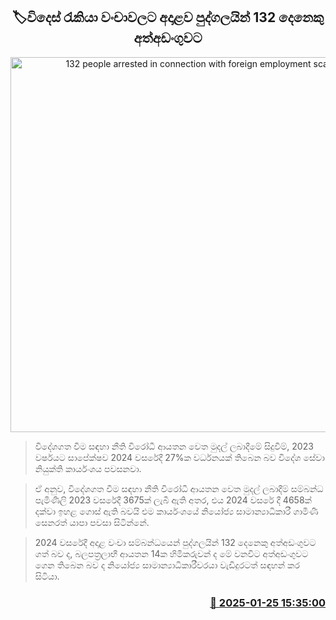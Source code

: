 <p align='center'><b><h2 align='center' title='132 people arrested in connection with foreign employment scams'>🏷විදෙස් රැකියා වංචාවලට අදාළව පුද්ගලයින් 132 දෙනෙකු අත්අඩංගුවට</h2></b></p>
<p align='center'><img src='https://helakuru.sgp1.cdn.digitaloceanspaces.com/esana/images/lib/foreign-employment-bureau.jpg' width='600' alt='132 people arrested in connection with foreign employment scams'></p>

> විදේශගත වීම සඳහා නීති විරෝධී ආයතන වෙත මුදල් ලබාදීමේ සිදුවීම්, 2023 වර්ෂයට සාපේක්ෂව 2024 වසරේදී 27%ක වර්ධනයක් තිබෙන බව විදේශ සේවා නියුක්ති කාර්යංශය පවසනවා.

> ඒ අනුව, විදේශගත වීම සඳහා නීති විරෝධී ආයතන වෙත මුදල් ලබාදීම් සම්බන්ධ පැමිණිලි 2023 වසරේදී 3675ක් ලැබී ඇති අතර, එය 2024 වසරේ දී 4658ක් දක්වා ඉහළ ගොස් ඇති බවයි එම කාර්යංශයේ නියෝජ්‍ය සාමාන්‍යාධිකාරී ගාමිණී සෙනරත් යාපා පවසා සිටින්නේ.

> 2024 වසරේදී අදාළ වංචා සම්බන්ධයෙන් පුද්ගලයින් 132 දෙනෙකු අත්අඩංගුවට ගත් බව ද, බලපත්‍රලාභී ආයතන 14ක හිමිකරුවන් ද මේ වනවිට අත්අඩංගුවට ගෙන තිබෙන බව ද නියෝජ්‍ය සාමාන්‍යාධිකාරීවරයා වැඩිදුරටත් සඳහන් කර සිටියා.



<h3 align='right'><a href='https://www.helakuru.lk/esana/p/106879/'>📅 2025-01-25 15:35:00</a></h3>

